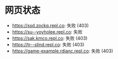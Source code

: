 # 网页状态
- https://ssd.zockq.repl.co: 失败 (403)
- https://su--yoyholee.repl.co: 失败
- https://sak.kmco.repl.co: 失败 (403)
- https://tr--slind.repl.co: 失败 (403)
- https://game-example.rdianc.repl.co: 失败 (403)
